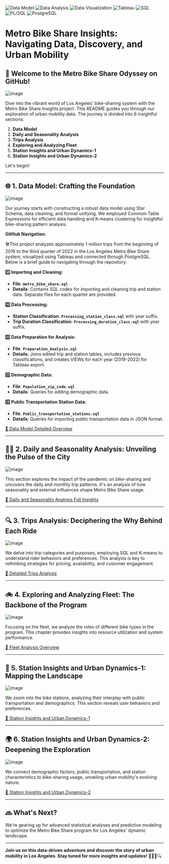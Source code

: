 ![Data Model](https://img.shields.io/badge/Data_Model-Information-ff69b4)
![Data Analysis](https://img.shields.io/badge/Data_Analysis-Analysis-9cf)
![Data Visualization](https://img.shields.io/badge/Data_Visualization-Visualization-yellow)
![Tableau](https://img.shields.io/badge/Tableau-Tools-orange)
![SQL](https://img.shields.io/badge/SQL-Database-blueviolet)
![PL/SQL](https://img.shields.io/badge/PL_SQL-Programming-green)
![PostgreSQL](https://img.shields.io/badge/PostgreSQL-Database-ff4500)


# Metro Bike Share Insights: Navigating Data, Discovery, and Urban Mobility

## 🚀 Welcome to the Metro Bike Share Odyssey on GitHub!
![image](https://github.com/sastmo/Metro-Bike-Share/assets/116411251/f87dcf6e-b35a-4442-b1d2-02334a3016bb)


Dive into the vibrant world of Los Angeles' bike-sharing system with the Metro Bike Share Insights project. This README guides you through our exploration of urban mobility data. The journey is divided into 6 insightful sections:

1. **Data Model**
2. **Daily and Seasonality Analysis**
3. **Trips Analysis**
4. **Exploring and Analyzing Fleet**
5. **Station Insights and Urban Dynamics-1**
6. **Station Insights and Urban Dynamics-2**

Let's begin!

---

## 🌐 1. Data Model: Crafting the Foundation
![image](https://github.com/sastmo/Metro-Bike-Share/assets/116411251/e030c7b9-96b1-4ff6-9469-09a9698c2011)


Our journey starts with constructing a robust data model using Star Schema, data cleaning, and format unifying. We employed Common Table Expressions for efficient data handling and K-means clustering for insightful bike-sharing pattern analysis.

**GitHub Navigation:**

🛠️This project analyzes approximately 1 million trips from the beginning of 2019 to the third quarter of 2022 in the Los Angeles Metro Bike Share system, visualized using Tableau and connected through PostgreSQL. Below is a brief guide to navigating through the repository:

**1️⃣ Importing and Cleaning:**

- **File**: **`metro_bike_share.sql`**
- **Details**: Contains SQL codes for importing and cleaning trip and station data. Separate files for each quarter are provided.

**2️⃣ Data Processing:**

- **Station Classification**: **`Processing_station_class.sql`** with year suffix.
- **Trip Duration Classification**: **`Processing_duration_class.sql`** with year suffix.

**3️⃣ Data Preparation for Analysis:**

- **File**: **`Preparation_Analysis.sql`**
- **Details**: Joins edited trip and station tables, includes previous classifications, and creates VIEWs for each year (2019-2022) for Tableau export.

**4️⃣ Demographic Data:**

- **File**: **`Population_zip_code.sql`**
- **Details**: Queries for adding demographic data.

**5️⃣ Public Transportation Station Data:**

- **File**: **`Public_transportation_stations.sql`**
- **Details**: Queries for importing public transportation data in JSON format.

[🔗 Data Model Detailed Overview](https://www.notion.so/1-Data-Model-2b1381a463244351ba7639e905ddcb0c?pvs=4)

---

## 🚴‍♂️ 2. Daily and Seasonality Analysis: Unveiling the Pulse of the City

![image](https://github.com/sastmo/Metro-Bike-Share/assets/116411251/9a634896-7444-43bf-b9dd-d548b826936e)

This section explores the impact of the pandemic on bike-sharing and uncovers the daily and monthly trip patterns. It's an analysis of how seasonality and external influences shape Metro Bike Share usage.

[🔗 Daily and Seasonality Analysis Full Insights](https://www.notion.so/Daily-and-Seasonality-Analysis-321469023c4d45fc996e7a28651c3f92?pvs=4)

---

## 🔍 3. Trips Analysis: Deciphering the Why Behind Each Ride

![image](https://github.com/sastmo/Metro-Bike-Share/assets/116411251/d60be258-ed9f-4107-8076-a85b7640072a)

We delve into trip categories and purposes, employing SQL and K-means to understand rider behaviors and preferences. This analysis is key to rethinking strategies for pricing, availability, and customer engagement.

[🔗 Detailed Trips Analysis](https://www.notion.so/Trips-Analysis-efa31fa491f84fd1b387c9d7deaaa80a?pvs=4)

---

## 🚲 4. Exploring and Analyzing Fleet: The Backbone of the Program

![image](https://github.com/sastmo/Metro-Bike-Share/assets/116411251/0a16c72d-e7cc-4c14-967e-410b3d9ba5b5)

Focusing on the fleet, we analyze the roles of different bike types in the program. This chapter provides insights into resource utilization and system performance.

[🔗 Fleet Analysis Overview](https://www.notion.so/Exploring-and-Analyzing-Fleet-Uncovering-Insights-and-Trends-3b8ae9504fed413fbb59b4560b274d81?pvs=4)

---

## 🌆 5. Station Insights and Urban Dynamics-1: Mapping the Landscape

![image](https://github.com/sastmo/Metro-Bike-Share/assets/116411251/758df468-d9c8-4fde-9e80-a33ce4ca08b2)

We zoom into the bike stations, analyzing their interplay with public transportation and demographics. This section reveals user behaviors and preferences.

[🔗 Station Insights and Urban Dynamics-1](https://www.notion.so/Station-Insights-and-Urban-Dynamics-1-c10626aec2514683b745fd3bbc6a825b?pvs=4)

---

## 🌍 6. Station Insights and Urban Dynamics-2: Deepening the Exploration

![image](https://github.com/sastmo/Metro-Bike-Share/assets/116411251/24b9bc81-afb7-4eed-b067-bb99414750bd)

We connect demographic factors, public transportation, and station characteristics to bike-sharing usage, unveiling urban mobility's evolving nature.

[🔗 Station Insights and Urban Dynamics-2](https://www.notion.so/Station-Insights-and-Urban-Dynamics-2-298a6c6510814458b4986be617498a78?pvs=4)

---

## 🔜 What's Next?

We're gearing up for advanced statistical analyses and predictive modeling to optimize the Metro Bike Share program for Los Angeles' dynamic landscape.

---

**Join us on this data-driven adventure and discover the story of urban mobility in Los Angeles. Stay tuned for more insights and updates!** 🚴‍♀️🌟🔍
